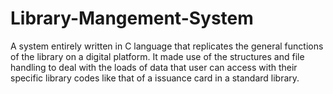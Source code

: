 # Library-Mangement-System
A system entirely written in C language that replicates the general functions of the library on a digital platform. It made use of the structures and file handling to deal with the loads of data that user can access with their specific library codes like that of a issuance card in a standard library.
